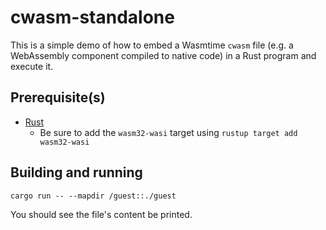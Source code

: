 # cwasm-standalone

This is a simple demo of how to embed a Wasmtime `cwasm` file (e.g. a
WebAssembly component compiled to native code) in a Rust program and execute it.

## Prerequisite(s)

- [Rust](https://rustup.rs/)
  - Be sure to add the `wasm32-wasi` target using `rustup target add wasm32-wasi`
  
## Building and running

`cargo run -- --mapdir /guest::./guest`

You should see the file's content be printed.

